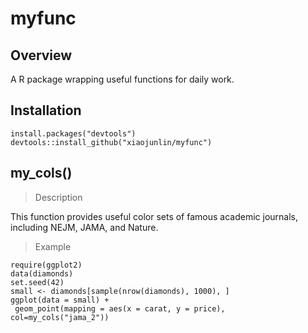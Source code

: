 # myfunc

## Overview
A R package wrapping useful functions for daily work.

## Installation 

```
install.packages("devtools")
devtools::install_github("xiaojunlin/myfunc")

```
## my_cols()
> Description 

This function provides useful color sets of famous academic journals, including NEJM, JAMA, and Nature.

> Example

```
require(ggplot2)
data(diamonds)
set.seed(42)
small <- diamonds[sample(nrow(diamonds), 1000), ]
ggplot(data = small) +
 geom_point(mapping = aes(x = carat, y = price), col=my_cols("jama_2"))

```
